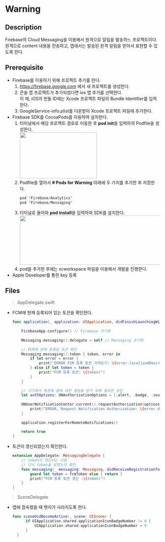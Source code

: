# Warning
## Description
Firebase의 Cloud Messaging을 이용해서 원격으로 알림을 발송하느 프로젝트이다.
원격으로 content 내용을 전송하고, 앱에서는 발송된 원격 알림을 받아서 표현할 수 있도록 한다.
## Prerequisite
* Firebase를 이용하기 위해 프로젝트 추가를 한다.
  1. https://firebase.google.com 에서 새 프로젝트를 생성한다.
  2. 콘솔 앱 프로젝트가 추가되었다면 ios 앱 추가를 선택한다. <br>
     이 때, iOS의 번들 ID에는 Xcode 프로젝트 파일의 Bundle Identifier를 입력한다.
  3. GoogleService-info.plist를 다운받아 Xcode 프로젝트 파일에 추가한다.
* Firebase SDK를 CocoaPods를 이용하여 설치한다.
  1. 터미널에서 해당 프로젝트 경로로 이동한 후 **pod init**을 입력하여 Podfile을 생성한다. <br>
      <img src="https://user-images.githubusercontent.com/62936197/150813076-a87cdb32-17d7-4989-a72a-da5ce073a6bd.png" width="250" height="150"> <br>
  2. Podfile을 열어서 **# Pods for Warning** 아래에 두 가지를 추가한 후 저장한다.
     ```swift
     pod 'Firebase/Analytics'
     pod 'Firebase/Messaging'
     ```
  3. 터미널로 돌아와 **pod install**을 입력하여 SDK를 설치한다.
      <img src="https://user-images.githubusercontent.com/62936197/150813084-e0ffaedb-8909-4bbf-b39d-2e036afd20ed.png" width="550" height="160"> <br>
  4. pod을 추가한 후에는 xcworkspace 파일을 이용해서 개발을 진행한다.
* Apple Developer를 통한 key 등록
## Files
>AppDelegate.swift
  * FCM에 현재 등록되어 있는 토큰을 확인한다.
    ```swift
    func application(_ application: UIApplication, didFinishLaunchingWithOptions launchOptions: [UIApplication.LaunchOptionsKey: Any]?) -> Bool {
        
        FirebaseApp.configure() // Firebase 초기화
        
        Messaging.messaging().delegate = self // Messaging 초기화
        
        // FCM에 현재 등록된 토큰 확인
        Messaging.messaging().token { token, error in
            if let error = error {
                print("ERROR FCM 등록 토큰 가져오기: \(error.localizedDescription)")
            } else if let token = token {
                print("FCM 등록 토큰: \(token)")
            }
        }
        
        // 기기에서 특정에 앱에 대한 알림을 받기 위해 필요한 승인
        let authOptions: UNAuthorizationOptions = [.alert, .badge, .sound]
        
        UNUserNotificationCenter.current().requestAuthorization(options: authOptions) {_, error in
            print("ERROR, Request Notification Authorization: \(error.debugDescription)")
        }
        
        application.registerForRemoteNotifications()
        
        return true
    }
    ```
  * 토큰이 갱신되었는지 확인한다.
    ```swift
    extension AppDelegate: MessagingDelegate {
        // token이 갱신되는 시점
        // 다시 token을 받았는지 확인
        func messaging(_ messaging: Messaging, didReceiveRegistrationToken fcmToken: String?) {
            guard let token = fcmToken else { return }
            print("FCM 등록 토큰 갱신 :\(token)")
        }
    }
    ```
>SceneDelegate
  * 앱에 접속했을 때 뱃지가 사라지도록 한다.
    ```swift
    func sceneDidBecomeActive(_ scene: UIScene) {
          if UIApplication.shared.applicationIconBadgeNumber != 0 {
              UIApplication.shared.applicationIconBadgeNumber = 0
          }
      }
    ```
